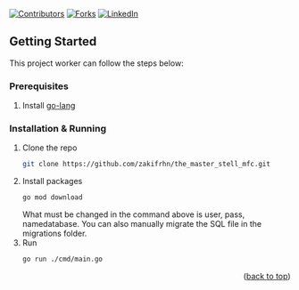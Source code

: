 

[![Contributors][contributors-shield]][contributors-url]
[![Forks][forks-shield]][forks-url]
[![LinkedIn][linkedin-shield]][linkedin-url]


<!-- GETTING STARTED -->
## Getting Started

This project worker can follow the steps below:

### Prerequisites

1. Install [go-lang](https://go.dev/dl/)

### Installation & Running

1. Clone the repo
   ```sh
   git clone https://github.com/zakifrhn/the_master_stell_mfc.git
   ```
2. Install packages
   ```sh
   go mod download
   ```
   What must be changed in the command above is user, pass, namedatabase. You can also manually migrate the SQL file in the migrations folder.
3. Run
   ```sh
   go run ./cmd/main.go
   ```


<p align="right">(<a href="#readme-top">back to top</a>)</p>



<!-- MARKDOWN LINKS & IMAGES -->
<!-- https://www.markdownguide.org/basic-syntax/#reference-style-links -->
[contributors-shield]: https://img.shields.io/github/contributors/sasmeka/user_product_management_duazsolusi.svg?style=for-the-badge
[contributors-url]: https://github.com/sasmeka/user_product_management_duazsolusi/graphs/contributors
[forks-shield]: https://img.shields.io/github/forks/sasmeka/user_product_management_duazsolusi.svg?style=for-the-badge
[forks-url]: https://github.com/sasmeka/user_product_management_duazsolusi/network/members
[linkedin-shield]: https://img.shields.io/badge/-LinkedIn-black.svg?style=for-the-badge&logo=linkedin&colorB=555
[linkedin-url]: https://www.linkedin.com/in/verdi-sasmeka-62b91b132/
[go.js]: https://img.shields.io/badge/Go-00ADD8?style=for-the-badge&logo=Go&logoColor=white
[go-url]: https://go.dev
[postgresql.js]: https://img.shields.io/badge/Postgresql-4169E1?style=for-the-badge&logo=postgresql&logoColor=white
[postgresql-url]: https://www.postgresql.org/
